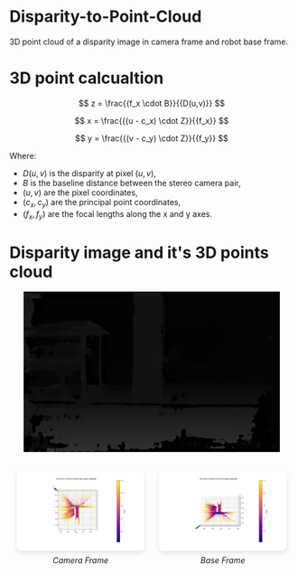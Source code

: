 # Disparity-to-Point-Cloud
3D point cloud of a disparity image in camera frame and robot base frame.

# 3D point calcualtion

$$
z = \frac{{f_x \cdot B}}{{D(u,v)}}
$$

$$
x = \frac{{(u - c_x) \cdot Z}}{{f_x}}
$$

$$
y = \frac{{(v - c_y) \cdot Z}}{{f_y}}
$$

Where:
- $D(u,v)$ is the disparity at pixel $(u,v)$,
- $B$ is the baseline distance between the stereo camera pair,
- $(u,v)$ are the pixel coordinates,
- $(c_x, c_y)$ are the principal point coordinates,
- $(f_x, f_y)$ are the focal lengths along the x and y axes.

# Disparity image and it's 3D points cloud

<div style="text-align: center;">
  <img src="Assignment/Disparity.png" alt="Disparity Image" style="max-width: 90%; height: auto;">
</div>

<div style="display: flex; justify-content: space-around; align-items: flex-start; margin-top: 20px;">
  <div style="flex: 0 0 45%; padding: 10px;">
    <img src="Assignment/camera_frame.png" alt="Camera Frame" style="max-width: 100%; height: auto; border-radius: 8px; box-shadow: 0 4px 8px rgba(0, 0, 0, 0.1);">
    <p style="text-align: center; font-style: italic; margin-top: 5px;">Camera Frame</p>
  </div>
  <div style="flex: 0 0 45%; padding: 10px;">
    <img src="Assignment/base_frame.png" alt="Base Frame" style="max-width: 100%; height: auto; border-radius: 8px; box-shadow: 0 4px 8px rgba(0, 0, 0, 0.1);">
    <p style="text-align: center; font-style: italic; margin-top: 5px;">Base Frame</p>
  </div>
</div>



